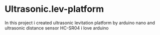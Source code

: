 # Ultrasonic.lev-platform
In this project i created ultrasonic levitation platform by arduino nano and ultrasonic distance sensor HC-SR04 i love arduino
